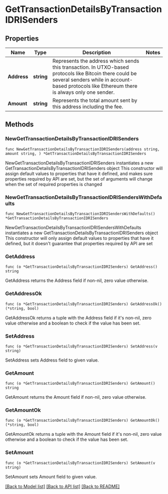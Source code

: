 # GetTransactionDetailsByTransactionIDRISenders

## Properties

Name | Type | Description | Notes
------------ | ------------- | ------------- | -------------
**Address** | **string** | Represents the address which sends this transaction. In UTXO-based protocols like Bitcoin there could be several senders while in account-based protocols like Ethereum there is always only one sender. | 
**Amount** | **string** | Represents the total amount sent by this address including the fee. | 

## Methods

### NewGetTransactionDetailsByTransactionIDRISenders

`func NewGetTransactionDetailsByTransactionIDRISenders(address string, amount string, ) *GetTransactionDetailsByTransactionIDRISenders`

NewGetTransactionDetailsByTransactionIDRISenders instantiates a new GetTransactionDetailsByTransactionIDRISenders object
This constructor will assign default values to properties that have it defined,
and makes sure properties required by API are set, but the set of arguments
will change when the set of required properties is changed

### NewGetTransactionDetailsByTransactionIDRISendersWithDefaults

`func NewGetTransactionDetailsByTransactionIDRISendersWithDefaults() *GetTransactionDetailsByTransactionIDRISenders`

NewGetTransactionDetailsByTransactionIDRISendersWithDefaults instantiates a new GetTransactionDetailsByTransactionIDRISenders object
This constructor will only assign default values to properties that have it defined,
but it doesn't guarantee that properties required by API are set

### GetAddress

`func (o *GetTransactionDetailsByTransactionIDRISenders) GetAddress() string`

GetAddress returns the Address field if non-nil, zero value otherwise.

### GetAddressOk

`func (o *GetTransactionDetailsByTransactionIDRISenders) GetAddressOk() (*string, bool)`

GetAddressOk returns a tuple with the Address field if it's non-nil, zero value otherwise
and a boolean to check if the value has been set.

### SetAddress

`func (o *GetTransactionDetailsByTransactionIDRISenders) SetAddress(v string)`

SetAddress sets Address field to given value.


### GetAmount

`func (o *GetTransactionDetailsByTransactionIDRISenders) GetAmount() string`

GetAmount returns the Amount field if non-nil, zero value otherwise.

### GetAmountOk

`func (o *GetTransactionDetailsByTransactionIDRISenders) GetAmountOk() (*string, bool)`

GetAmountOk returns a tuple with the Amount field if it's non-nil, zero value otherwise
and a boolean to check if the value has been set.

### SetAmount

`func (o *GetTransactionDetailsByTransactionIDRISenders) SetAmount(v string)`

SetAmount sets Amount field to given value.



[[Back to Model list]](../README.md#documentation-for-models) [[Back to API list]](../README.md#documentation-for-api-endpoints) [[Back to README]](../README.md)


